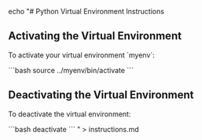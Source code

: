 echo "# Python Virtual Environment Instructions

## Activating the Virtual Environment

To activate your virtual environment \`myenv\`:

\`\`\`bash
source ../myenv/bin/activate
\`\`\`

## Deactivating the Virtual Environment

To deactivate the virtual environment:

\`\`\`bash
deactivate
\`\`\`
" > instructions.md